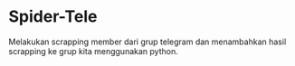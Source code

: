 # Spider-Tele
Melakukan scrapping member dari grup telegram dan menambahkan hasil scrapping ke grup kita menggunakan python.
